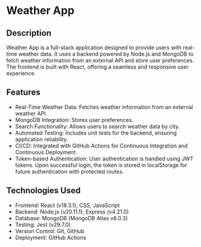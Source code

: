 # Weather App

## Description
Weather App is a full-stack application designed to provide users with real-time weather data. It uses a backend powered by Node.js and MongoDB to fetch weather information from an external API and store user preferences. The frontend is built with React, offering a seamless and responsive user experience.

## Features
- Real-Time Weather Data: Fetches weather information from an external weather API.  
- MongoDB Integration: Stores user preferences.  
- Search Functionality: Allows users to search weather data by city.  
- Automated Testing: Includes unit tests for the backend, ensuring application reliability.  
- CI/CD: Integrated with GitHub Actions for Continuous Integration and Continuous Deployment.
- Token-based Authentication: User authentication is handled using JWT tokens. Upon successful login, the token is stored in localStorage for future authentication with protected routes.

## Technologies Used
- Frontend: React (v18.3.1), CSS, JavaScript  
- Backend: Node.js (v20.11.1), Express (v4.21.0)  
- Database: MongoDB (MongoDB Atlas v8.0.3)  
- Testing: Jest (v29.7.0)  
- Version Control: Git, GitHub  
- Deployment: GitHub Actions
